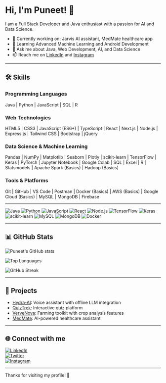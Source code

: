 # Hi, I'm Puneet! 👋

I am a Full Stack Developer and Java enthusiast with a passion for AI and Data Science.

- 🔭 Currently working on: Jarvis AI assistant, MedMate healthcare app  
- 🌱 Learning Advanced Machine Learning and Android Development  
- 💬 Ask me about Java, Web Development, AI, and Data Science  
- 📫 Reach me on [LinkedIn](https://www.linkedin.com/in/puneettkushwaha/) and [Instagram](https://www.instagram.com/kushwaha_puneett/)

---

## 🛠️ Skills

### Programming Languages
Java | Python | JavaScript | SQL | R

### Web Technologies
HTML5 | CSS3 | JavaScript (ES6+) | TypeScript | React | Next.js | Node.js | Express.js | Tailwind CSS | Bootstrap | jQuery

### Data Science & Machine Learning
Pandas | NumPy | Matplotlib | Seaborn | Plotly | scikit-learn | TensorFlow | Keras | PyTorch | Jupyter Notebook | Google Colab | SQL | Excel | R | Statsmodels | Apache Spark (Basics) | Hadoop (Basics)

### Tools & Platforms
Git | GitHub | VS Code | Postman | Docker (Basics) | AWS (Basics) | Google Cloud (Basics) | MySQL | MongoDB | Firebase

---

![Java](https://img.shields.io/badge/Java-ED8B00?style=for-the-badge&logo=java&logoColor=white) 
![Python](https://img.shields.io/badge/Python-3776AB?style=for-the-badge&logo=python&logoColor=white) 
![JavaScript](https://img.shields.io/badge/JavaScript-F7DF1E?style=for-the-badge&logo=javascript&logoColor=black) 
![React](https://img.shields.io/badge/React-20232A?style=for-the-badge&logo=react&logoColor=61DAFB) 
![Node.js](https://img.shields.io/badge/Node.js-339933?style=for-the-badge&logo=nodedotjs&logoColor=white)
![TensorFlow](https://img.shields.io/badge/TensorFlow-FF6F00?style=for-the-badge&logo=tensorflow&logoColor=white)
![Keras](https://img.shields.io/badge/Keras-D00000?style=for-the-badge&logo=keras&logoColor=white)
![scikit-learn](https://img.shields.io/badge/scikit--learn-F7931E?style=for-the-badge&logo=scikit-learn&logoColor=white)
![MySQL](https://img.shields.io/badge/MySQL-4479A1?style=for-the-badge&logo=mysql&logoColor=white)
![MongoDB](https://img.shields.io/badge/MongoDB-47A248?style=for-the-badge&logo=mongodb&logoColor=white)
![Docker](https://img.shields.io/badge/Docker-2496ED?style=for-the-badge&logo=docker&logoColor=white)

---

## 📊 GitHub Stats

![Puneet's GitHub stats](https://github-readme-stats.vercel.app/api?username=puneet123&show_icons=true&theme=radical&count_private=true)

![Top Languages](https://github-readme-stats.vercel.app/api/top-langs/?username=puneet123&layout=compact&theme=tokyonight)

![GitHub Streak](https://streak-stats.demolab.com?user=puneet123&theme=radical&hide_border=true)

---

## 🚀 Projects

- [Hydra-AI](https://github.com/puneetkushwaha/Hydra-AI-2.0): Voice assistant with offline LLM integration  
- [QuizTrek](https://github.com/puneetkushwaha/Quiz-Trek): Interactive quiz platform  
- [VerveNova](https://github.com/puneetkushwaha/Verve-Nova-Agency): Farming toolkit with crop analysis features  
- [MedMate](https://github.com/puneetkushwaha/MedMate): AI-powered healthcare assistant  

---

## 🌐 Connect with me

[![LinkedIn](https://img.shields.io/badge/LinkedIn-blue?style=for-the-badge&logo=linkedin&logoColor=white)](https://www.linkedin.com/in/puneettkushwaha/)  
[![Twitter](https://img.shields.io/badge/Twitter-black?style=for-the-badge&logo=twitter&logoColor=white)](https://x.com/puneetk9452)  
[![Instagram](https://img.shields.io/badge/Instagram-E4405F?style=for-the-badge&logo=instagram&logoColor=white)](https://www.instagram.com/kushwaha_puneett/)

---

Thanks for visiting my profile! 🚀
